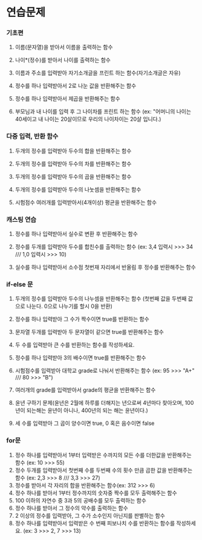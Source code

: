 # 연습문제

### 기초편

1.  이름\(문자열\)을 받아서 이름을 출력하는 함수
2. 나이\*\(정수\)를 받아서 나이를 출력하는 함수

3. 이름과 주소를 입력받아 자기소개글을 프린트 하는 함수\(자기소개글은 자유\)

4. 정수를 하나 입력받아서 2로 나눈 값을 반환해주는 함수

5. 정수를 하나 입력받아서 제곱을 반환해주는 함수

6. 부모님과 내 나이를 입력 후 그 나이차를 프린트 하는 함수 \(ex: "어머니의 나이는 40세이고 내 나이는 20살이므로 우리의 나이차이는 20살 입니다.\)



### 다중 입력, 반환 함수

1. 두개의 정수를 입력받아 두수의 합을 반환해주는 함수

2. 두개의 정수를 입력받아 두수의 차를 반환해주는 함수

3. 두개의 정수를 입력받아 두수의 곱을 반환해주는 함수

4. 두개의 정수를 입력받아 두수의 나눗셈을 반환해주는 함수

5. 시험점수 여러개를 입력받아서\(4개이상\) 평균을 반환해주는 함수

### 캐스팅 연습

1. 정수를 하나 입력받아서 실수로 변환 후 반환해주는 함수

2. 정수를 두개를 입력받아 두수를 합친수를 출력하는 함수 \(ex: 3,4 입력시 &gt;&gt;&gt; 34 /// 1,0 입력시 &gt;&gt;&gt; 10\)

3. 실수를 하나 입력받아서 소수점 첫번재 자리에서 반올림 후 정수를 반환해주는 함수



### if-else 문

1. 두개의 정수를 입력받아 두수의 나누셈을 반환해주는 함수 \(첫번째 값을 두번째 값으로 나눈다. 0으로 나누기를 할시 0을 반환\)

2. 정수를 하나 입력받아 그 수가 짝수이면 true를 반환하는 함수
3. 문자열 두개를 입력받아 두 문자열이 같으면 true를 반환해주는 함수
4. 두 수를 입력받아 큰 수를 반환하는 함수를 작성하세요.
5. 정수를 하나 입력받아 3의 배수이면 true를 반환해주는 함수
6. 시험점수를 입력받아 대학교 grade로 나눠서 반환해주는 함수 \(ex: 95 &gt;&gt;&gt; "A+" /// 80 &gt;&gt;&gt; "B"\)

7. 여러개의 grade를 입력받아서 grade의 평균을 반환해주는 함수

8. 윤년 구하기 문제\(윤년은 2월에 하루를 더해지는 년으로써 4년마다 찾아오며, 100년이 되는해는 윤년이 아니나, 400년의 되는 해는 윤년이다.\)

9. 세 수를 입력받아 그 곱이 양수이면 true, 0 혹은 음수이면 false

### for문

1. 정수 하나를 입력받아서 1부터 입력받은 수까지의 모든 수를 더한값을 반환해주는 함수 \(ex: 10 &gt;&gt;&gt; 55\)
2. 정수 두개를 입력받아서 첫번째 수를 두번째 수의 횟수 만큼 곱한 값을 반환해주는 함수 \(ex: 2,3 &gt;&gt;&gt; 8 /// 3,3 &gt;&gt;&gt; 27\)
3. 정수를 받아서 각 자리의 합을 반환해주는 함수\(ex: 312 &gt;&gt;&gt; 6\)
4. 정수 하나를 받아서 1부터 정수까지의 숫자중 짝수를 모두 출력해주는 함수
5. 100 이하의 자연수 중 3과 5의 공배수를 모두 출력하는 함수
6. 정수 하나를 받아서 그 정수의 약수를 출력하는 함수
7. 2 이상의 정수를 입력받아, 그 수가 소수인지 아닌지를 판별하는 함수
8. 정수 하나를 입력받아서 입력받은 수 번째 피보나치 수를 반환하는 함수를 작성하세요.
   \(ex: 3 &gt;&gt;&gt; 2, 7 &gt;&gt;&gt; 13\)



